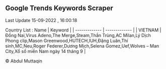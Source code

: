 

## Google Trends Keywords Scraper 
 
Last Update 15-09-2022 , 16:00:18

Country List :
 Name  | Keyword |
| ------------- | ------------- |
| VIETNAM | Đồng Nai,Virus Adeno,The Merge,Steam,Thần Trùng,AC Milan,Lý Dịch Phong clip,Mason Greenwood,HUTECH,IUH,Đặng Luân,Thí sinh,MC,Neu,Roger Federer,Dương Mịch,Selena Gomez,Uef,Wolves – Man City,Xổ số miền Nam ngày 14 tháng 9 |



© Abdul Muttaqin 
